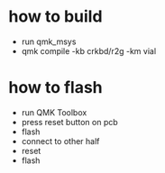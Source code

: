 # how to build

* run qmk_msys
* qmk compile -kb crkbd/r2g -km vial

# how to flash


* run QMK Toolbox
* press reset button on pcb
* flash
* connect to other half
* reset
* flash

